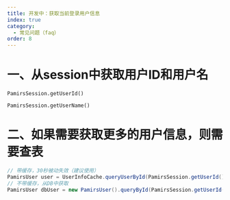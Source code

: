 ```yaml
---
title: 开发中：获取当前登录用户信息
index: true
category:
  - 常见问题（faq）
order: 8
---
```

# 一、从session中获取用户ID和用户名
`PamirsSession.getUserId()`

`PamirsSession.getUserName()`

# 二、如果需要获取更多的用户信息，则需要查表
```java
// 带缓存，30秒被动失效（建议使用）
PamirsUser user = UserInfoCache.queryUserById(PamirsSession.getUserId());
// 不带缓存，从DB中获取
PamirsUser dbUser = new PamirsUser().queryById(PamirsSession.getUserId());
```

